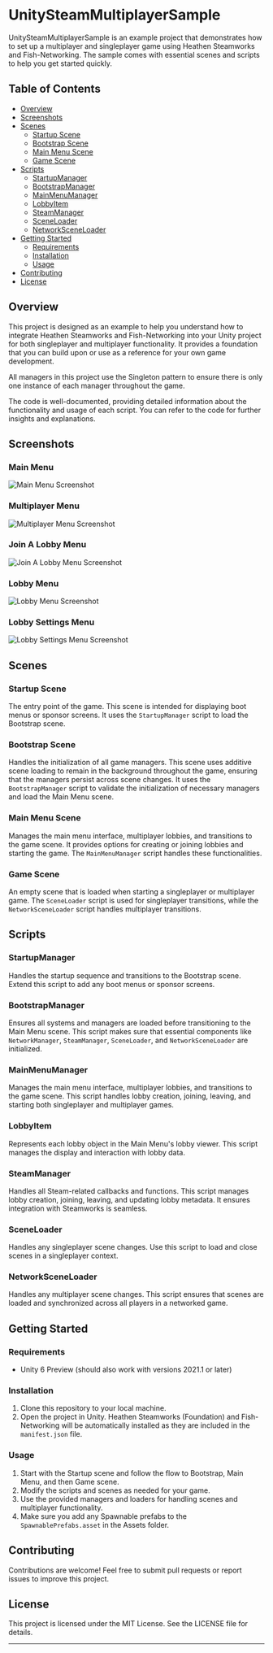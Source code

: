 # UnitySteamMultiplayerSample

UnitySteamMultiplayerSample is an example project that demonstrates how to set up a multiplayer and singleplayer game using Heathen Steamworks and Fish-Networking. The sample comes with essential scenes and scripts to help you get started quickly.

## Table of Contents
- [Overview](#overview)
- [Screenshots](#screenshots)
- [Scenes](#scenes)
    - [Startup Scene](#startup-scene)
    - [Bootstrap Scene](#bootstrap-scene)
    - [Main Menu Scene](#main-menu-scene)
    - [Game Scene](#game-scene)
- [Scripts](#scripts)
    - [StartupManager](#startupmanager)
    - [BootstrapManager](#bootstrapmanager)
    - [MainMenuManager](#mainmenumanager)
    - [LobbyItem](#lobbyitem)
    - [SteamManager](#steammanager)
    - [SceneLoader](#sceneloader)
    - [NetworkSceneLoader](#networksceneloader)
- [Getting Started](#getting-started)
    - [Requirements](#requirements)
    - [Installation](#installation)
    - [Usage](#usage)
- [Contributing](#contributing)
- [License](#license)

## Overview

This project is designed as an example to help you understand how to integrate Heathen Steamworks and Fish-Networking into your Unity project for both singleplayer and multiplayer functionality. It provides a foundation that you can build upon or use as a reference for your own game development.

All managers in this project use the Singleton pattern to ensure there is only one instance of each manager throughout the game.

The code is well-documented, providing detailed information about the functionality and usage of each script. You can refer to the code for further insights and explanations.

## Screenshots

### Main Menu
![Main Menu Screenshot](screenshots/mainmenu.png)

### Multiplayer Menu
![Multiplayer Menu Screenshot](screenshots/multiplayer.png)

### Join A Lobby Menu
![Join A Lobby Menu Screenshot](screenshots/joinalobby.png)

### Lobby Menu
![Lobby Menu Screenshot](screenshots/hostgame.png)

### Lobby Settings Menu
![Lobby Settings Menu Screenshot](screenshots/lobbysettings.png)

## Scenes

### Startup Scene
The entry point of the game. This scene is intended for displaying boot menus or sponsor screens. It uses the `StartupManager` script to load the Bootstrap scene.

### Bootstrap Scene
Handles the initialization of all game managers. This scene uses additive scene loading to remain in the background throughout the game, ensuring that the managers persist across scene changes. It uses the `BootstrapManager` script to validate the initialization of necessary managers and load the Main Menu scene. 

### Main Menu Scene
Manages the main menu interface, multiplayer lobbies, and transitions to the game scene. It provides options for creating or joining lobbies and starting the game. The `MainMenuManager` script handles these functionalities.

### Game Scene
An empty scene that is loaded when starting a singleplayer or multiplayer game. The `SceneLoader` script is used for singleplayer transitions, while the `NetworkSceneLoader` script handles multiplayer transitions.

## Scripts

### StartupManager
Handles the startup sequence and transitions to the Bootstrap scene. Extend this script to add any boot menus or sponsor screens.

### BootstrapManager
Ensures all systems and managers are loaded before transitioning to the Main Menu scene. This script makes sure that essential components like `NetworkManager`, `SteamManager`, `SceneLoader`, and `NetworkSceneLoader` are initialized.

### MainMenuManager
Manages the main menu interface, multiplayer lobbies, and transitions to the game scene. This script handles lobby creation, joining, leaving, and starting both singleplayer and multiplayer games.

### LobbyItem
Represents each lobby object in the Main Menu's lobby viewer. This script manages the display and interaction with lobby data.

### SteamManager
Handles all Steam-related callbacks and functions. This script manages lobby creation, joining, leaving, and updating lobby metadata. It ensures integration with Steamworks is seamless.

### SceneLoader
Handles any singleplayer scene changes. Use this script to load and close scenes in a singleplayer context.

### NetworkSceneLoader
Handles any multiplayer scene changes. This script ensures that scenes are loaded and synchronized across all players in a networked game.

## Getting Started

### Requirements
- Unity 6 Preview (should also work with versions 2021.1 or later)

### Installation
1. Clone this repository to your local machine.
2. Open the project in Unity. Heathen Steamworks (Foundation) and Fish-Networking will be automatically installed as they are included in the `manifest.json` file.

### Usage
1. Start with the Startup scene and follow the flow to Bootstrap, Main Menu, and then Game scene.
2. Modify the scripts and scenes as needed for your game.
3. Use the provided managers and loaders for handling scenes and multiplayer functionality.
4. Make sure you add any Spawnable prefabs to the `SpawnablePrefabs.asset` in the Assets folder.

## Contributing

Contributions are welcome! Feel free to submit pull requests or report issues to improve this project.

## License

This project is licensed under the MIT License. See the LICENSE file for details.

---
